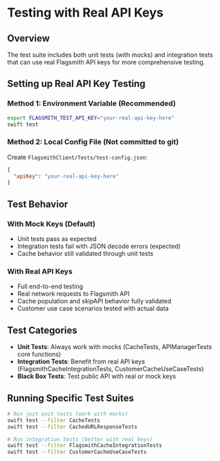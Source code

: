 # Testing with Real API Keys

## Overview
The test suite includes both unit tests (with mocks) and integration tests that can use real Flagsmith API keys for more comprehensive testing.

## Setting up Real API Key Testing

### Method 1: Environment Variable (Recommended)
```bash
export FLAGSMITH_TEST_API_KEY="your-real-api-key-here"
swift test
```

### Method 2: Local Config File (Not committed to git)
Create `FlagsmithClient/Tests/test-config.json`:
```json
{
  "apiKey": "your-real-api-key-here"
}
```

## Test Behavior

### With Mock Keys (Default)
- Unit tests pass as expected
- Integration tests fail with JSON decode errors (expected)
- Cache behavior still validated through unit tests

### With Real API Keys
- Full end-to-end testing
- Real network requests to Flagsmith API
- Cache population and skipAPI behavior fully validated
- Customer use case scenarios tested with actual data

## Test Categories

- **Unit Tests**: Always work with mocks (CacheTests, APIManagerTests core functions)
- **Integration Tests**: Benefit from real API keys (FlagsmithCacheIntegrationTests, CustomerCacheUseCaseTests)
- **Black Box Tests**: Test public API with real or mock keys

## Running Specific Test Suites

```bash
# Run just unit tests (work with mocks)
swift test --filter CacheTests
swift test --filter CachedURLResponseTests

# Run integration tests (better with real keys)
swift test --filter FlagsmithCacheIntegrationTests
swift test --filter CustomerCacheUseCaseTests
```